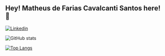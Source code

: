 <!--
**matheusdefarias/matheusdefarias** is a ✨ _special_ ✨ repository because its `README.md` (this file) appears on your GitHub profile.

Here are some ideas to get you started:

- 🔭 I’m currently working on ...
- 🌱 I’m currently learning ...
- 👯 I’m looking to collaborate on ...
- 🤔 I’m looking for help with ...
- 💬 Ask me about ...
- 📫 How to reach me: ...
- 😄 Pronouns: ...
- ⚡ Fun fact: ...
-->

## Hey! Matheus de Farias Cavalcanti Santos here! 👋
[![Linkedin](https://img.shields.io/badge/-LinkedIn-blue?style=flat&logo=Linkedin&logoColor=white&link=https://www.linkedin.com/in/matheusdefariascs/)](https://www.linkedin.com/in/matheusdefariascs/)

![GitHub stats](https://github-readme-stats.vercel.app/api?username=matheusdefarias&show_icons=true&theme=dark)

[![Top Langs](https://github-readme-stats.vercel.app/api/top-langs/?username=matheusdefarias&langs_count=8&theme=dark)](https://github.com/matheusdefarias/github-readme-stats)
